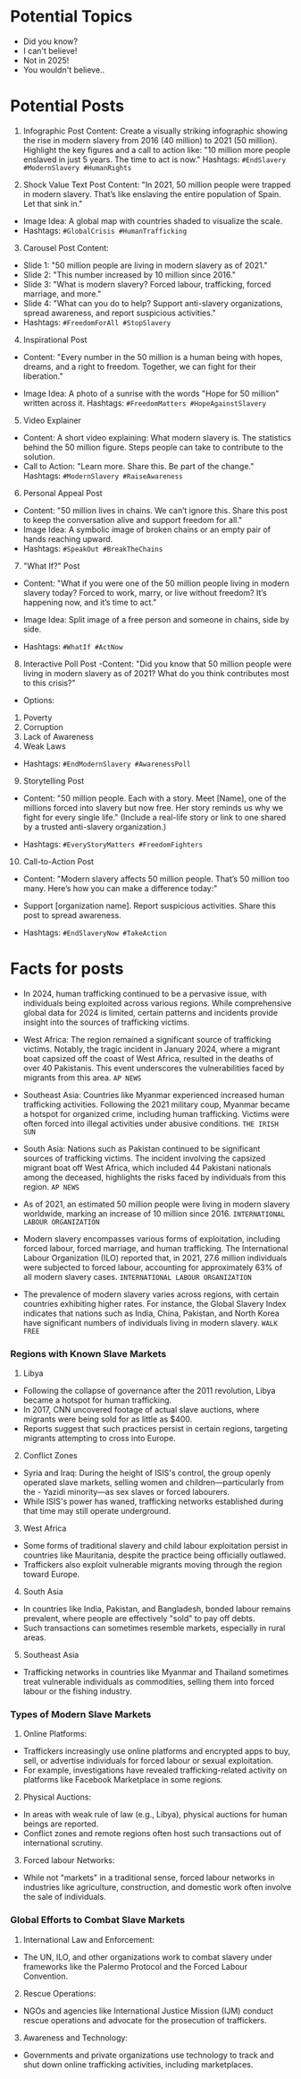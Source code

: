 # Potential Topics
- Did you know?
- I can't believe!
- Not in 2025!
- You wouldn't believe..

# Potential Posts

1. Infographic Post
Content: Create a visually striking infographic showing the rise in modern slavery from 2016 (40 million) to 2021 (50 million). Highlight the key figures and a call to action like: "10 million more people enslaved in just 5 years. The time to act is now."
Hashtags:  `#EndSlavery #ModernSlavery #HumanRights`

2. Shock Value Text Post
Content: "In 2021, 50 million people were trapped in modern slavery. That’s like enslaving the entire population of Spain. Let that sink in."
- Image Idea: A global map with countries shaded to visualize the scale.
- Hashtags: `#GlobalCrisis #HumanTrafficking`

3. Carousel Post
Content: 
- Slide 1: "50 million people are living in modern slavery as of 2021."
- Slide 2: "This number increased by 10 million since 2016."
- Slide 3: "What is modern slavery? Forced labour, trafficking, forced marriage, and more."
- Slide 4: "What can you do to help? Support anti-slavery organizations, spread awareness, and report suspicious activities."
- Hashtags: `#FreedomForAll #StopSlavery`

4. Inspirational Post
- Content: "Every number in the 50 million is a human being with hopes, dreams, and a right to freedom. Together, we can fight for their liberation."

- Image Idea: A photo of a sunrise with the words "Hope for 50 million" written across it.
Hashtags: `#FreedomMatters #HopeAgainstSlavery`

5. Video Explainer
- Content: A short video explaining: What modern slavery is. The statistics behind the 50 million figure. Steps people can take to contribute to the solution. 
- Call to Action: "Learn more. Share this. Be part of the change."
Hashtags: `#ModernSlavery #RaiseAwareness`

6. Personal Appeal Post
- Content: "50 million lives in chains. We can’t ignore this. Share this post to keep the conversation alive and support freedom for all."
- Image Idea: A symbolic image of broken chains or an empty pair of hands reaching upward.
- Hashtags: `#SpeakOut #BreakTheChains`

7. "What If?" Post 
- Content: "What if you were one of the 50 million people living in modern slavery today? Forced to work, marry, or live without freedom? It’s happening now, and it’s time to act."

- Image Idea: Split image of a free person and someone in chains, side by side.
- Hashtags: `#WhatIf #ActNow`

8. Interactive Poll Post
-Content: "Did you know that 50 million people were living in modern slavery as of 2021? What do you think contributes most to this crisis?"

- Options:
1) Poverty
2) Corruption
3) Lack of Awareness
4) Weak Laws
- Hashtags: `#EndModernSlavery #AwarenessPoll`

9. Storytelling Post
- Content: "50 million people. Each with a story. Meet [Name], one of the millions forced into slavery but now free. Her story reminds us why we fight for every single life."
(Include a real-life story or link to one shared by a trusted anti-slavery organization.)

- Hashtags: `#EveryStoryMatters #FreedomFighters`

10. Call-to-Action Post
- Content: "Modern slavery affects 50 million people. That’s 50 million too many. Here’s how you can make a difference today:"

- Support [organization name]. Report suspicious activities. Share this post to spread awareness. 
- Hashtags: `#EndSlaveryNow #TakeAction`


# Facts for posts
- In 2024, human trafficking continued to be a pervasive issue, with individuals being exploited across various regions. While comprehensive global data for 2024 is limited, certain patterns and incidents provide insight into the sources of trafficking victims.

- West Africa: The region remained a significant source of trafficking victims. Notably, the tragic incident in January 2024, where a migrant boat capsized off the coast of West Africa, resulted in the deaths of over 40 Pakistanis. This event underscores the vulnerabilities faced by migrants from this area. 
`AP NEWS`

- Southeast Asia: Countries like Myanmar experienced increased human trafficking activities. Following the 2021 military coup, Myanmar became a hotspot for organized crime, including human trafficking. Victims were often forced into illegal activities under abusive conditions. 
`THE IRISH SUN`

- South Asia: Nations such as Pakistan continued to be significant sources of trafficking victims. The incident involving the capsized migrant boat off West Africa, which included 44 Pakistani nationals among the deceased, highlights the risks faced by individuals from this region. 
`AP NEWS`

- As of 2021, an estimated 50 million people were living in modern slavery worldwide, marking an increase of 10 million since 2016. 
`INTERNATIONAL LABOUR ORGANIZATION`

- Modern slavery encompasses various forms of exploitation, including forced labour, forced marriage, and human trafficking. The International Labour Organization (ILO) reported that, in 2021, 27.6 million individuals were subjected to forced labour, accounting for approximately 63% of all modern slavery cases. 
`INTERNATIONAL LABOUR ORGANIZATION`

- The prevalence of modern slavery varies across regions, with certain countries exhibiting higher rates. For instance, the Global Slavery Index indicates that nations such as India, China, Pakistan, and North Korea have significant numbers of individuals living in modern slavery. 
`WALK FREE`

### Regions with Known Slave Markets
1) Libya
- Following the collapse of governance after the 2011 revolution, Libya became a hotspot for human trafficking.
- In 2017, CNN uncovered footage of actual slave auctions, where migrants were being sold for as little as $400.
- Reports suggest that such practices persist in certain regions, targeting migrants attempting to cross into Europe.
2) Conflict Zones
- Syria and Iraq: During the height of ISIS's control, the group openly operated slave markets, selling women and children—particularly from the - Yazidi minority—as sex slaves or forced labourers.
- While ISIS's power has waned, trafficking networks established during that time may still operate underground.
3) West Africa
- Some forms of traditional slavery and child labour exploitation persist in countries like Mauritania, despite the practice being officially outlawed.
- Traffickers also exploit vulnerable migrants moving through the region toward Europe.
4) South Asia
- In countries like India, Pakistan, and Bangladesh, bonded labour remains prevalent, where people are effectively "sold" to pay off debts.
- Such transactions can sometimes resemble markets, especially in rural areas.
5) Southeast Asia
- Trafficking networks in countries like Myanmar and Thailand sometimes treat vulnerable individuals as commodities, selling them into forced labour or the fishing industry.

### Types of Modern Slave Markets
1) Online Platforms:
- Traffickers increasingly use online platforms and encrypted apps to buy, sell, or advertise individuals for forced labour or sexual exploitation.
- For example, investigations have revealed trafficking-related activity on platforms like Facebook Marketplace in some regions.
2) Physical Auctions:
- In areas with weak rule of law (e.g., Libya), physical auctions for human beings are reported.
- Conflict zones and remote regions often host such transactions out of international scrutiny.
3) Forced labour Networks:
- While not "markets" in a traditional sense, forced labour networks in industries like agriculture, construction, and domestic work often involve the sale of individuals.
### Global Efforts to Combat Slave Markets
1) International Law and Enforcement:
- The UN, ILO, and other organizations work to combat slavery under frameworks like the Palermo Protocol and the Forced Labour Convention.
2) Rescue Operations:
- NGOs and agencies like International Justice Mission (IJM) conduct rescue operations and advocate for the prosecution of traffickers.
3) Awareness and Technology:
- Governments and private organizations use technology to track and shut down online trafficking activities, including marketplaces.